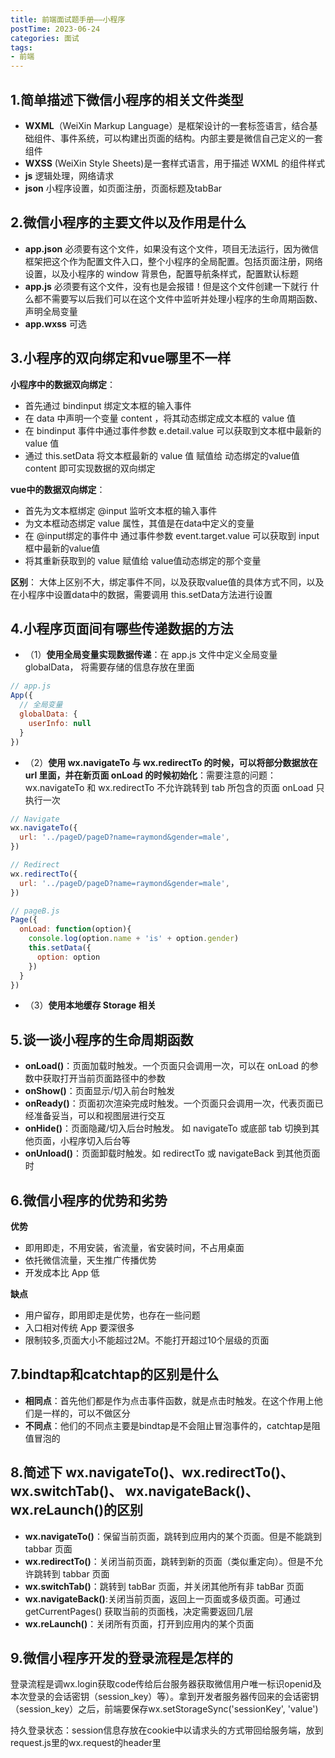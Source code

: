 ```yaml
---
title: 前端面试题手册——小程序
postTime: 2023-06-24
categories: 面试
tags:
- 前端
---
```


## 1.简单描述下微信小程序的相关文件类型

- **WXML**（WeiXin Markup Language）是框架设计的一套标签语言，结合基础组件、事件系统，可以构建出页面的结构。内部主要是微信自己定义的一套组件
- **WXSS** (WeiXin Style Sheets)是一套样式语言，用于描述 WXML 的组件样式
- **js** 逻辑处理，网络请求
- **json** 小程序设置，如页面注册，页面标题及tabBar

## 2.微信小程序的主要文件以及作用是什么

- **app.json** 必须要有这个文件，如果没有这个文件，项目无法运行，因为微信框架把这个作为配置文件入口，整个小程序的全局配置。包括页面注册，网络设置，以及小程序的 window 背景色，配置导航条样式，配置默认标题
- **app.js** 必须要有这个文件，没有也是会报错！但是这个文件创建一下就行 什么都不需要写以后我们可以在这个文件中监听并处理小程序的生命周期函数、声明全局变量
- **app.wxss** 可选

## 3.小程序的双向绑定和vue哪里不一样

**小程序中的数据双向绑定**：

- 首先通过 bindinput 绑定文本框的输入事件 
- 在 data 中声明一个变量 content ，将其动态绑定成文本框的 value 值
- 在 bindinput 事件中通过事件参数 e.detail.value 可以获取到文本框中最新的 value 值
- 通过 this.setData 将文本框最新的 value 值 赋值给 动态绑定的value值 content 即可实现数据的双向绑定

**vue中的数据双向绑定**：

- 首先为文本框绑定 @input 监听文本框的输入事件
- 为文本框动态绑定 value 属性，其值是在data中定义的变量
- 在 @input绑定的事件中 通过事件参数 event.target.value 可以获取到 input 框中最新的value值
- 将其重新获取到的 value 赋值给 value值动态绑定的那个变量

**区别**：
 大体上区别不大，绑定事件不同，以及获取value值的具体方式不同，以及在小程序中设置data中的数据，需要调用 this.setData方法进行设置

## 4.小程序页面间有哪些传递数据的方法

- （1）**使用全局变量实现数据传递**：在 app.js 文件中定义全局变量 globalData， 将需要存储的信息存放在里面

```js
// app.js
App({
  // 全局变量
  globalData: {
    userInfo: null
  }
})
```

- （2）**使用 wx.navigateTo 与 wx.redirectTo 的时候，可以将部分数据放在 url 里面，并在新页面 onLoad 的时候初始化**：需要注意的问题：wx.navigateTo 和 wx.redirectTo 不允许跳转到 tab 所包含的页面 onLoad 只执行一次

```js
// Navigate
wx.navigateTo({
  url: '../pageD/pageD?name=raymond&gender=male',
})

// Redirect
wx.redirectTo({
  url: '../pageD/pageD?name=raymond&gender=male',
})

// pageB.js
Page({
  onLoad: function(option){
    console.log(option.name + 'is' + option.gender)
    this.setData({
      option: option
    })
  }
})
```

- （3）**使用本地缓存 Storage 相关** 

## 5.谈一谈小程序的生命周期函数

- **onLoad()**：页面加载时触发。一个页面只会调用一次，可以在 onLoad 的参数中获取打开当前页面路径中的参数
- **onShow()**：页面显示/切入前台时触发
- **onReady()**：页面初次渲染完成时触发。一个页面只会调用一次，代表页面已经准备妥当，可以和视图层进行交互
- **onHide()**：页面隐藏/切入后台时触发。 如 navigateTo 或底部 tab 切换到其他页面，小程序切入后台等
- **onUnload()**：页面卸载时触发。如 redirectTo 或 navigateBack 到其他页面时

## 6.微信小程序的优势和劣势

**优势**

- 即用即走，不用安装，省流量，省安装时间，不占用桌面
- 依托微信流量，天生推广传播优势
- 开发成本比 App 低

**缺点**

- 用户留存，即用即走是优势，也存在一些问题
- 入口相对传统 App 要深很多
- 限制较多,页面大小不能超过2M。不能打开超过10个层级的页面

## 7.bindtap和catchtap的区别是什么

- **相同点**：首先他们都是作为点击事件函数，就是点击时触发。在这个作用上他们是一样的，可以不做区分
- **不同点**：他们的不同点主要是bindtap是不会阻止冒泡事件的，catchtap是阻值冒泡的

## 8.简述下 wx.navigateTo()、wx.redirectTo()、wx.switchTab()、 wx.navigateBack()、wx.reLaunch()的区别

- **wx.navigateTo()**：保留当前页面，跳转到应用内的某个页面。但是不能跳到 tabbar 页面
- **wx.redirectTo()**：关闭当前页面，跳转到新的页面（类似重定向）。但是不允许跳转到 tabbar 页面
- **wx.switchTab()**：跳转到 tabBar 页面，并关闭其他所有非 tabBar 页面
- **wx.navigateBack()**:关闭当前页面，返回上一页面或多级页面。可通过getCurrentPages() 获取当前的页面栈，决定需要返回几层
- **wx.reLaunch()**：关闭所有页面，打开到应用内的某个页面

## 9.微信小程序开发的登录流程是怎样的

登录流程是调wx.login获取code传给后台服务器获取微信用户唯一标识openid及本次登录的会话密钥（session_key）等）。拿到开发者服务器传回来的会话密钥（session_key）之后，前端要保存wx.setStorageSync('sessionKey', 'value')

持久登录状态：session信息存放在cookie中以请求头的方式带回给服务端，放到request.js里的wx.request的header里